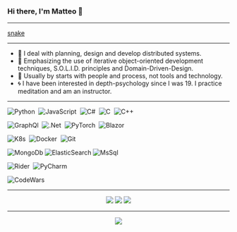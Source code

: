 ### Hi there, I'm Matteo 👋

---

[snake]()

---

- 🌱 I deal with planning, design and develop distributed systems.
- 🔭 Emphasizing the use of iterative object-oriented development techniques, S.O.L.I.D. principles and Domain-Driven-Design.
- 👯 Usually by starts with people and process, not tools and technology.
- 🌀 I have been interested in depth-psychology since I was 19. I practice meditation and am an instructor.

---

![Python](https://img.shields.io/badge/-Python-05122A?style=flat&logo=python)&nbsp;
![JavaScript](https://img.shields.io/badge/-JavaScript-05122A?style=flat&logo=javascript)&nbsp;
![C#](https://img.shields.io/badge/-C%23-05122A?style=flat&logo=c-sharp)&nbsp;
![C](https://img.shields.io/badge/-C-05122A?style=flat&logo=C&logoColor=A8B9CC)&nbsp;
![C++](https://img.shields.io/badge/-C++-05122A?style=flat&logo=C%2B%2B&logoColor=00599C)&nbsp;

![GraphQl](https://img.shields.io/badge/-GraphQl-05122A?style=flat&logo=graphql)&nbsp;
![.Net](https://img.shields.io/badge/-.NET-05122A?style=flat&logo=.net)&nbsp;
![PyTorch](https://img.shields.io/badge/-PyTorch-05122A?style=flat&logo=pytorch)&nbsp;
![Blazor](https://img.shields.io/badge/-Blazor-05122A?style=flat&logo=blazor)&nbsp;

![K8s](https://img.shields.io/badge/-Kubernetes-05122A?style=flat&logo=kubernetes)&nbsp;
![Docker](https://img.shields.io/badge/-Docker-05122A?style=flat&logo=docker)&nbsp;
![Git](https://img.shields.io/badge/-Git-05122A?style=flat&logo=git)&nbsp;

![MongoDb](https://img.shields.io/badge/-MongoDb-05122A?style=flat&logo=mongodb)
![ElasticSearch](https://img.shields.io/badge/-ElasticSearch-05122A?style=flat&logo=elasticsearch)
![MsSql](https://img.shields.io/badge/-Microsoft%20Sql%20Server-05122A?style=flat&logo=microsoft%20sql%20server)

![Rider](https://img.shields.io/badge/-Rider-05122A?style=flat&logo=rider)&nbsp;
![PyCharm](https://img.shields.io/badge/-PyCharm-05122A?style=flat&logo=pycharm)

![CodeWars](https://img.shields.io/badge/-CodeWars-05122A?style=flat&logo=codewars&logoColor=red)

---

<p align="center">
  <a href="https://linkedin.com/in/matteo-t-10124020"><img src="https://img.shields.io/badge/-Matteo%20Tosato-0077B5?style=flat&logo=Linkedin&logoColor=white"/></a>
  <a href="https://instagram.com/matteott7"><img src="https://img.shields.io/badge/-@matteott7-E4405F?style=flat&logo=Instagram&logoColor=white"/></a>
  <a href="https://www.pinterest.ca/matteotosato"><img src="https://img.shields.io/badge/-@matteotosato-BD081C?style=flat&logo=Pinterest&logoColor=white"/></a>
</p>

---

<p align="center">
  <a><img src="https://www.codewars.com/users/vishvamitra/badges/small"/></a>
</p>
